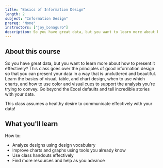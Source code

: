 ```yaml
---
title: "Basics of Information Design"
length: 2
subject: "Information Design"
prereq: "None"
instructors: ["joy_bonaguro"]
description: So you have great data, but you want to learn more about how to present it effectively? This class goes over the principles of good information design so that you can present your data in a way that is uncluttered and beautiful.
---
```


## About this course
So you have great data, but you want to learn more about how to present it effectively? This class goes over the principles of good information design so that you can present your data in a way that is uncluttered and beautiful. Learn the basics of visual, table, and chart design, when to use which charts, and how to use color and visual cues to support the analysis you're trying to convey. Go beyond the Excel defaults and tell incredible stories with your data.

This class assumes a healthy desire to communicate effectively with your data!


## What you'll learn

How to:
- Analyze designs using design vocabulary
- Improve charts and graphs using tools you already know
- Use class handouts effectively
- Find more resources and help as you advance